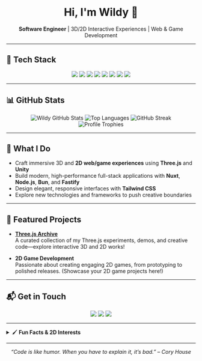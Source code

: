<!-- Banner: Replace with your actual 2D banner or avatar -->
<!--
<p align="center">
  <img src="https://raw.githubusercontent.com/wildy13/wildy13/main/assets/banner-2d.png" alt="Wildy Banner" width="80%" />
</p> -->

<h1 align="center">Hi, I'm Wildy 👋</h1>
<p align="center">
  <b>Software Engineer</b> | 3D/2D Interactive Experiences | Web & Game Development
</p>

---

## 🚀 Tech Stack

<p align="center">
  <img src="https://img.shields.io/badge/Nuxt-00C58E?logo=nuxt.js&logoColor=white" />
  <img src="https://img.shields.io/badge/Node.js-339933?logo=node.js&logoColor=white" />
  <img src="https://img.shields.io/badge/Bun-000?logo=bun&logoColor=white" />
  <img src="https://img.shields.io/badge/Fastify-20232a?logo=fastify&logoColor=white" />
  <img src="https://img.shields.io/badge/Three.js-black?logo=three.js&logoColor=white" />
  <img src="https://img.shields.io/badge/Unity-222?logo=unity&logoColor=white" />
  <img src="https://img.shields.io/badge/Tailwind_CSS-38B2AC?logo=tailwind-css&logoColor=white" />
  <img src="https://img.shields.io/badge/C%23-239120?logo=c-sharp&logoColor=white" />
</p>

---

## 📊 GitHub Stats

<p align="center">
  <img src="https://github-readme-stats.vercel.app/api?username=wildy13&show_icons=true&theme=radical" alt="Wildy GitHub Stats" />
  <img src="https://github-readme-stats.vercel.app/api/top-langs/?username=wildy13&layout=compact&theme=radical" alt="Top Languages" />
  <img src="https://streak-stats.demolab.com?user=wildy13&theme=radical&hide_border=true" alt="GitHub Streak" />
  <br />
  <img src="https://github-profile-trophy.vercel.app/?username=wildy13&row=1&theme=radical" alt="Profile Trophies" />
</p>

---

## 🧩 What I Do

- Craft immersive 3D and **2D web/game experiences** using **Three.js** and **Unity**
- Build modern, high-performance full-stack applications with **Nuxt**, **Node.js**, **Bun**, and **Fastify**
- Design elegant, responsive interfaces with **Tailwind CSS**
- Explore new technologies and frameworks to push creative boundaries

---

## 🌟 Featured Projects

- [**Three.js Archive**](https://archieve-wildy13.vercel.app/)  
  A curated collection of my Three.js experiments, demos, and creative code—explore interactive 3D and 2D works!

- **2D Game Development**  
  Passionate about creating engaging 2D games, from prototyping to polished releases. (Showcase your 2D game projects here!)

---

## 📬 Get in Touch

<p align="center">
  <a href="#"><img src="https://img.shields.io/badge/Portfolio-000?style=for-the-badge&logo=vercel&logoColor=white" /></a>
  <a href="#"><img src="https://img.shields.io/badge/LinkedIn-0077B5?style=for-the-badge&logo=linkedin&logoColor=white" /></a>
  <a href="#"><img src="https://img.shields.io/badge/Twitter-1DA1F2?style=for-the-badge&logo=twitter&logoColor=white" /></a>
</p>

---

<details>
  <summary>🖌️ <b>Fun Facts & 2D Interests</b></summary>
  
  - I enjoy designing 2D graphics, games, and animations as much as coding!
  - Always up for a game jam or hackathon—especially those with creative/artistic twists.
  - Exploring the intersection of code, art, and interactivity.
</details>

---

<p align="center">
  <i>“Code is like humor. When you have to explain it, it’s bad.” – Cory House</i>
</p>
